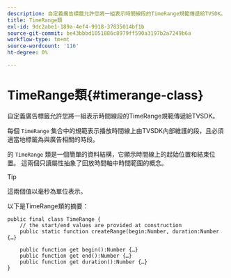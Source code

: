 ```yaml
---
description: 自定義廣告標籤允許您將一組表示時間線段的TimeRange規範傳遞給TVSDK。
title: TimeRange類
exl-id: 9dc2abe1-189a-4ef4-9918-37835014bf1b
source-git-commit: be43bbbd1051886c8979ff590a3197b2a7249b6a
workflow-type: tm+mt
source-wordcount: '116'
ht-degree: 0%

---
```


# TimeRange類{#timerange-class}

自定義廣告標籤允許您將一組表示時間線段的TimeRange規範傳遞給TVSDK。

<!--<a id="section_42EB6D62627A424ABA250E3246EFEFC3"></a>-->

每個 `TimeRange` 集合中的規範表示播放時間線上由TVSDK內部維護的段，且必須適當地標籤為與廣告相關的時段。

的 `TimeRange` 類是一個簡單的資料結構，它顯示時間線上的起始位置和結束位置。 這兩個只讀屬性抽象了回放時間軸中時間範圍的概念。

>[!TIP]
>
>這兩個值以毫秒為單位表示。

以下是TimeRange類的摘要：

```
public final class TimeRange {
    // the start/end values are provided at construction 
    public static function createRange(begin:Number, duration:Number {…}
 
    public function get begin():Number {…}
    public function get end():Number {…}
    public function get duration():Number {…}
}
```

